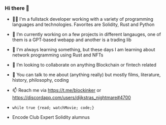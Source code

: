 ### Hi there 👋

- 🧑‍💻 I'm a fullstack developer working with a variety of programming languages and technologies. Favorites are Solidity, Rust and Python
- 🔭 I’m currently working on a few projects in different langauges, one of them is a GPT-based webapp and another is a trading lib
- 🌱 I'm always learning something, but these days I am learning about network programming using Rust and NFTs
- 👯 I’m looking to collaborate on anything Blockchain or fintech related
- 💬 You can talk to me about (anything really) but mostly films, literature, history, philosophy, coding
- 📫 Reach me via https://t.me/blockinker or https://discordapp.com/users/dijkstras_nightmare#4700
- `while true {read; watchMovie; code;}`

- Encode Club Expert Solidity alumnus

<!--
**thelonehegelian/thelonehegelian** is a ✨ _special_ ✨ repository because its `README.md` (this file) appears on your GitHub profile.
